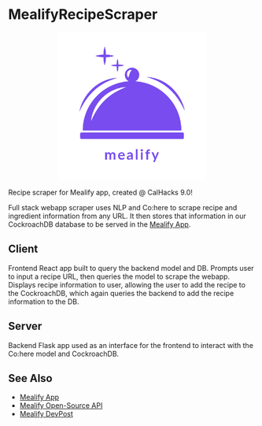# MealifyRecipeScraper
<p align="center">
  <img src="https://github.com/ewei068/MealifyRecipeScraper/blob/b18faa56927b94d16e570d1c2cc65ade95b437a2/client/public/mealify_text.png?raw=true" width="300" height="300">
</p>

Recipe scraper for Mealify app, created @ CalHacks 9.0!

Full stack webapp scraper uses NLP and Co:here to scrape recipe and ingredient information from any URL. It then stores that information in our CockroachDB database to be served in the [Mealify App](https://github.com/abhiganesh/mealify).

## Client

Frontend React app built to query the backend model and DB. Prompts user to input a recipe URL, then queries the model to scrape the webapp. Displays recipe information to user, allowing the user to add the recipe to the CockroachDB, which again queries the backend to add the recipe information to the DB. 

## Server

Backend Flask app used as an interface for the frontend to interact with the Co:here model and CockroachDB.

## See Also
* [Mealify App](https://github.com/abhiganesh/mealify)
* [Mealify Open-Source API](https://github.com/Aldenysq/recipe_heroku)
* [Mealify DevPost](https://devpost.com/software/name-ntd9ux)
